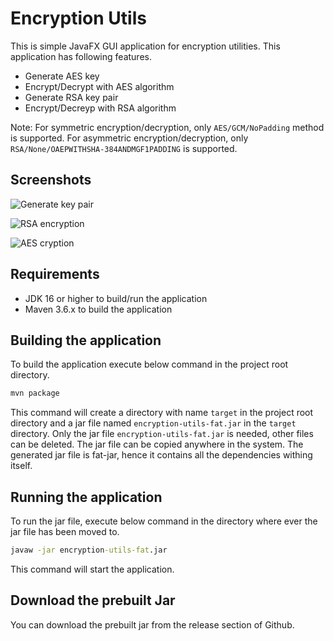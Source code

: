 # Encryption Utils
This is simple JavaFX GUI application for encryption utilities. This application has following features.

- Generate AES key
- Encrypt/Decrypt with AES algorithm
- Generate RSA key pair
- Encrypt/Decreyp with RSA algorithm

Note: For symmetric encryption/decryption, only `AES/GCM/NoPadding` method is supported. For asymmetric encryption/decryption, only `RSA/None/OAEPWITHSHA-384ANDMGF1PADDING` is supported.

## Screenshots
![Generate key pair](https://user-images.githubusercontent.com/4435371/127738788-77da331d-80f0-4416-8719-9aa591d041bd.png)

![RSA encryption](https://user-images.githubusercontent.com/4435371/127738798-46cefa81-c133-4a16-88c6-d3dfd4868873.png)

![AES cryption](https://user-images.githubusercontent.com/4435371/127738804-1963a43b-0ae3-432c-a0e6-190e1cd3fcde.png)

## Requirements
- JDK 16 or higher to build/run the application
- Maven 3.6.x to build the application

## Building the application
To build the application execute below command in the project root directory.

```cmd
mvn package
```

This command will create a directory with name `target` in the project root directory and a jar file named `encryption-utils-fat.jar` in the `target` directory. Only the jar file `encryption-utils-fat.jar` is needed, other files can be deleted. The jar file can be copied anywhere in the system. The generated jar file is fat-jar, hence it contains all the
dependencies withing itself.

## Running the application
To run the jar file, execute below command in the directory where ever the jar file has been moved to.

```cmd
javaw -jar encryption-utils-fat.jar
```

This command will start the application.

## Download the prebuilt Jar
You can download the prebuilt jar from the release section of Github.
